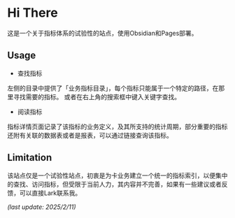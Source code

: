 # Hi  There

这是一个关于指标体系的试验性的站点，使用Obsidian和Pages部署。

## Usage

*  查找指标

左侧的目录中提供了「业务指标目录」，每个指标只能属于一个特定的路径，在那里寻找需要的指标。
或者在右上角的搜索框中键入关键字查找。

* 阅读指标

指标详情页面记录了该指标的业务定义，及其所支持的统计周期，部分重要的指标还附有关联的数据表或者是报表，可以通过链接查询该指标。

## Limitation

该站点仅是一个试验性站点，初衷是为卡业务建立一个统一的指标索引，以便集中的查找、访问指标，但受限于当前人力，其内容并不完善，如果有一些建议或者反馈，可以直接Lark联系我。


_(last update: 2025/2/11)_
